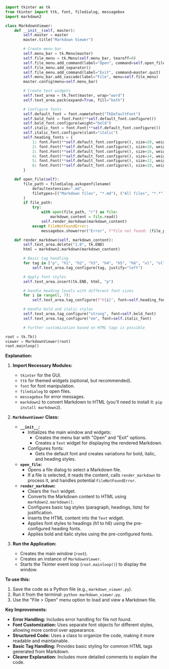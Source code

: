 ```python
import tkinter as tk
from tkinter import ttk, font, filedialog, messagebox
import markdown2

class MarkdownViewer:
    def __init__(self, master):
        self.master = master
        master.title("Markdown Viewer")

        # Create menu bar
        self.menu_bar = tk.Menu(master)
        self.file_menu = tk.Menu(self.menu_bar, tearoff=0)
        self.file_menu.add_command(label="Open", command=self.open_file)
        self.file_menu.add_separator()
        self.file_menu.add_command(label="Exit", command=master.quit)
        self.menu_bar.add_cascade(label="File", menu=self.file_menu)
        master.config(menu=self.menu_bar)

        # Create text widgets
        self.text_area = tk.Text(master, wrap="word")
        self.text_area.pack(expand=True, fill="both")

        # Configure fonts
        self.default_font = font.nametofont("TkDefaultFont")
        self.bold_font = font.Font(**self.default_font.configure())
        self.bold_font.configure(weight="bold")
        self.italic_font = font.Font(**self.default_font.configure())
        self.italic_font.configure(slant="italic")
        self.heading_fonts = {
            1: font.Font(**self.default_font.configure(), size=20, weight="bold"),
            2: font.Font(**self.default_font.configure(), size=18, weight="bold"),
            3: font.Font(**self.default_font.configure(), size=16, weight="bold"),
            4: font.Font(**self.default_font.configure(), size=14, weight="bold"),
            5: font.Font(**self.default_font.configure(), size=12, weight="bold"),
            6: font.Font(**self.default_font.configure(), size=10, weight="bold")
        }

    def open_file(self):
        file_path = filedialog.askopenfilename(
            defaultextension=".md",
            filetypes=[("Markdown files", "*.md"), ("All files", "*.*")]
        )
        if file_path:
            try:
                with open(file_path, "r") as file:
                    markdown_content = file.read()
                self.render_markdown(markdown_content)
            except FileNotFoundError:
                messagebox.showerror("Error", f"File not found: {file_path}")

    def render_markdown(self, markdown_content):
        self.text_area.delete("1.0", tk.END)
        html = markdown2.markdown(markdown_content)

        # Basic tag handling
        for tag in ["p", "h1", "h2", "h3", "h4", "h5", "h6", "ul", "ol", "li"]:
            self.text_area.tag_configure(tag, justify="left")

        # Apply font styles
        self.text_area.insert(tk.END, html, "p")

        # Handle heading levels with different font sizes
        for i in range(1, 7):
            self.text_area.tag_configure(f"h{i}", font=self.heading_fonts[i])

        # Handle bold and italic styles
        self.text_area.tag_configure("strong", font=self.bold_font)
        self.text_area.tag_configure("em", font=self.italic_font)

        # Further customization based on HTML tags is possible

root = tk.Tk()
viewer = MarkdownViewer(root)
root.mainloop()
```

**Explanation:**

1. **Import Necessary Modules:**
   - `tkinter` for the GUI.
   - `ttk` for themed widgets (optional, but recommended).
   - `font` for font manipulation.
   - `filedialog` to open files.
   - `messagebox` for error messages.
   - `markdown2` to convert Markdown to HTML (you'll need to install it: `pip install markdown2`).

2. **`MarkdownViewer` Class:**
   - **`__init__`:**
     - Initializes the main window and widgets:
       - Creates the menu bar with "Open" and "Exit" options.
       - Creates a `Text` widget for displaying the rendered Markdown.
     - Configures fonts:
       - Gets the default font and creates variations for bold, italic, and heading styles.
   - **`open_file`:**
     - Opens a file dialog to select a Markdown file.
     - If a file is selected, it reads the content, calls `render_markdown` to process it, and handles potential `FileNotFoundError`.
   - **`render_markdown`:**
     - Clears the `Text` widget.
     - Converts the Markdown content to HTML using `markdown2.markdown()`.
     - Configures basic tag styles (paragraph, headings, lists) for justification.
     - Inserts the HTML content into the `Text` widget.
     - Applies font styles to headings (h1 to h6) using the pre-configured heading fonts.
     - Applies bold and italic styles using the pre-configured fonts.

3. **Run the Application:**
   - Creates the main window (`root`).
   - Creates an instance of `MarkdownViewer`.
   - Starts the Tkinter event loop (`root.mainloop()`) to display the window.

**To use this:**

1. Save the code as a Python file (e.g., `markdown_viewer.py`).
2. Run it from the terminal: `python markdown_viewer.py`.
3. Use the "File > Open" menu option to load and view a Markdown file.

**Key Improvements:**

- **Error Handling:** Includes error handling for file not found.
- **Font Customization:** Uses separate font objects for different styles, allowing more control over appearance.
- **Structured Code:** Uses a class to organize the code, making it more readable and maintainable.
- **Basic Tag Handling:** Provides basic styling for common HTML tags generated from Markdown.
- **Clearer Explanation:** Includes more detailed comments to explain the code.
